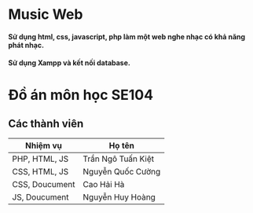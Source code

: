 # Music Web
#### Sử dụng html, css, javascript, php làm một web nghe nhạc có khả năng phát nhạc.
#### Sử dụng Xampp và kết nối database.
# Đồ án môn học SE104
## Các thành viên
| Nhiệm vụ | Họ tên |
| --- | ----------- |
| PHP, HTML, JS | Trần Ngô Tuấn Kiệt |
| CSS, HTML, JS | Nguyễn Quốc Cường |
| CSS, Doucument | Cao Hải Hà |
| JS, Doucument | Nguyễn Huy Hoàng|
